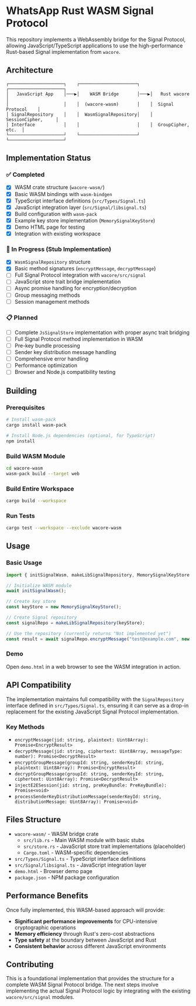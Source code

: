 # WhatsApp Rust WASM Signal Protocol

This repository implements a WebAssembly bridge for the Signal Protocol, allowing JavaScript/TypeScript applications to use the high-performance Rust-based Signal implementation from `wacore`.

## Architecture

```
┌─────────────────────┐    ┌──────────────────────┐    ┌─────────────────────┐
│   JavaScript App    │───▶│    WASM Bridge       │───▶│   Rust wacore       │
│                     │    │  (wacore-wasm)       │    │  Signal Protocol    │
│ SignalRepository    │    │  WasmSignalRepository│    │  SessionCipher,     │
│ Interface           │    │                      │    │  GroupCipher, etc.  │
└─────────────────────┘    └──────────────────────┘    └─────────────────────┘
```

## Implementation Status

### ✅ Completed
- [x] WASM crate structure (`wacore-wasm/`)
- [x] Basic WASM bindings with `wasm-bindgen`
- [x] TypeScript interface definitions (`src/Types/Signal.ts`)
- [x] JavaScript integration layer (`src/Signal/libsignal.ts`)
- [x] Build configuration with `wasm-pack`
- [x] Example key store implementation (`MemorySignalKeyStore`)
- [x] Demo HTML page for testing
- [x] Integration with existing workspace

### 🚧 In Progress (Stub Implementation)
- [x] `WasmSignalRepository` structure
- [x] Basic method signatures (`encryptMessage`, `decryptMessage`)
- [ ] Full Signal Protocol integration with `wacore/src/signal`
- [ ] JavaScript store trait bridge implementation
- [ ] Async promise handling for encryption/decryption
- [ ] Group messaging methods
- [ ] Session management methods

### 📋 Planned
- [ ] Complete `JsSignalStore` implementation with proper async trait bridging
- [ ] Full Signal Protocol method implementation in WASM
- [ ] Pre-key bundle processing
- [ ] Sender key distribution message handling
- [ ] Comprehensive error handling
- [ ] Performance optimization
- [ ] Browser and Node.js compatibility testing

## Building

### Prerequisites
```bash
# Install wasm-pack
cargo install wasm-pack

# Install Node.js dependencies (optional, for TypeScript)
npm install
```

### Build WASM Module
```bash
cd wacore-wasm
wasm-pack build --target web
```

### Build Entire Workspace
```bash
cargo build --workspace
```

### Run Tests
```bash
cargo test --workspace --exclude wacore-wasm
```

## Usage

### Basic Usage
```typescript
import { initSignalWasm, makeLibSignalRepository, MemorySignalKeyStore } from './src/Signal/libsignal.js';

// Initialize WASM module
await initSignalWasm();

// Create key store
const keyStore = new MemorySignalKeyStore();

// Create Signal repository
const signalRepo = makeLibSignalRepository(keyStore);

// Use the repository (currently returns "Not implemented yet")
const result = await signalRepo.encryptMessage("test@example.com", new TextEncoder().encode("Hello"));
```

### Demo
Open `demo.html` in a web browser to see the WASM integration in action.

## API Compatibility

The implementation maintains full compatibility with the `SignalRepository` interface defined in `src/Types/Signal.ts`, ensuring it can serve as a drop-in replacement for the existing JavaScript Signal Protocol implementation.

### Key Methods
- `encryptMessage(jid: string, plaintext: Uint8Array): Promise<EncryptResult>`
- `decryptMessage(jid: string, ciphertext: Uint8Array, messageType: number): Promise<DecryptResult>`
- `encryptGroupMessage(groupId: string, senderKeyId: string, plaintext: Uint8Array): Promise<EncryptResult>`
- `decryptGroupMessage(groupId: string, senderKeyId: string, ciphertext: Uint8Array): Promise<DecryptResult>`
- `injectE2ESession(jid: string, preKeyBundle: PreKeyBundle): Promise<void>`
- `processSenderKeyDistributionMessage(senderKeyId: string, distributionMessage: Uint8Array): Promise<void>`

## Files Structure

- `wacore-wasm/` - WASM bridge crate
  - `src/lib.rs` - Main WASM module with basic stubs
  - `src/store.rs` - JavaScript store trait implementations (placeholder)
  - `Cargo.toml` - WASM-specific dependencies
- `src/Types/Signal.ts` - TypeScript interface definitions
- `src/Signal/libsignal.ts` - JavaScript integration layer
- `demo.html` - Browser demo page
- `package.json` - NPM package configuration

## Performance Benefits

Once fully implemented, this WASM-based approach will provide:
- **Significant performance improvements** for CPU-intensive cryptographic operations
- **Memory efficiency** through Rust's zero-cost abstractions
- **Type safety** at the boundary between JavaScript and Rust
- **Consistent behavior** across different JavaScript environments

## Contributing

This is a foundational implementation that provides the structure for a complete WASM Signal Protocol bridge. The next steps involve implementing the actual Signal Protocol logic by integrating with the existing `wacore/src/signal` modules.